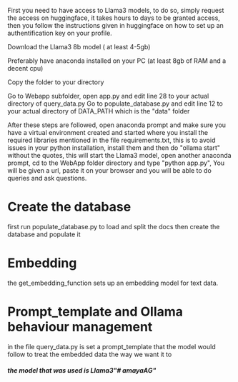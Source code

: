 First you need to have access to Llama3 models, to do so, simply request the access on huggingface, it takes hours to days to be granted access, then you follow the instructions given in huggingface on how to set up an authentification key on your profile.

Download the Llama3 8b model ( at least 4-5gb)

Preferably have anaconda installed on your PC (at least 8gb of RAM and a decent cpu)

Copy the folder to your directory

Go to Webapp subfolder, open app.py and edit line 28 to your actual directory of query_data.py
Go to populate_database.py and edit line 12 to your actual directory of DATA_PATH which is the "data" folder

After these steps are followed, open anaconda prompt and make sure you have a virtual environment created and started where you install the required libraries mentioned in the file requirements.txt, this is to avoid issues in your python installation, install them and then do "ollama start" without the quotes, this will start the Llama3 model, open another anaconda prompt, cd to the WebApp folder directory and type "python app.py", You will be given a url, paste it on your browser and you will be able to do queries and ask questions. 

# Create the database
first run populate_database.py to load and split the docs then create the database and populate it 
# Embedding 
the get_embedding_function sets up an embedding model for text data.
# Prompt_template and Ollama behaviour management
in the file query_data.py is set a prompt_template that the model would follow to treat the embedded data the way we want it to

##### the model that was used is Llama3"# amayaAG"
